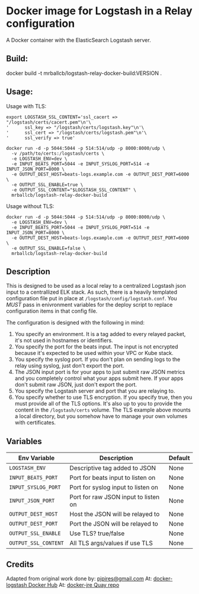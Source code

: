 # Docker image for Logstash in a Relay configuration
A Docker container with the ElasticSearch Logstash server.

## Build:

docker build -t mrballcb/logstash-relay-docker-build:VERSION .

## Usage:

Usage with TLS:

```
export LOGSTASH_SSL_CONTENT='ssl_cacert => "/logstash/certs/cacert.pem"\n'\
'      ssl_key => "/logstash/certs/logstash.key"\n'\
'      ssl_cert => "/logstash/certs/logstash.pem"\n'\
'      ssl_verify => true'

docker run -d -p 5044:5044 -p 514:514/udp -p 8000:8000/udp \
  -v /path/to/certs:/logstash/certs \
  -e LOGSTASH_ENV=dev \
  -e INPUT_BEATS_PORT=5044 -e INPUT_SYSLOG_PORT=514 -e INPUT_JSON_PORT=8000 \
  -e OUTPUT_DEST_HOST=beats-logs.example.com -e OUTPUT_DEST_PORT=6000 \
  -e OUTPUT_SSL_ENABLE=true \
  -e OUTPUT_SSL_CONTENT="$LOGSTASH_SSL_CONTENT" \
  mrballcb/logstash-relay-docker-build
```

Usage without TLS:

```
docker run -d -p 5044:5044 -p 514:514/udp -p 8000:8000/udp \
  -e LOGSTASH_ENV=dev \
  -e INPUT_BEATS_PORT=5044 -e INPUT_SYSLOG_PORT=514 -e INPUT_JSON_PORT=8000 \
  -e OUTPUT_DEST_HOST=beats-logs.example.com -e OUTPUT_DEST_PORT=6000 \
  -e OUTPUT_SSL_ENABLE=false \
  mrballcb/logstash-relay-docker-build
```

## Description

This is designed to be used as a local relay to a centralized Logstash json
input to a centrallized ELK stack.  As such, there is a heavily templated
configuration file put in place at `/logstash/config/logstash.conf`.
You *MUST* pass in enivronment variables for the deploy script to replace
configuration items in that config file.

The configuration is designed with the following in mind:

1. You specify an environment.  It is a tag added to every relayed packet, it's not used
in hostnames or identifiers.
1. You specify the port for the beats input.  The input is not encrypted because it's
expected to be used within your VPC or Kube stack.
1. You specify the syslog port.  If you don't plan on sending logs to the relay using
syslog, just don't export the port.
1. The JSON input port is for your apps to just submit raw JSON metrics and you completely
control what your apps submit here.  If your apps don't submit raw JSON, just don't export
the port. 
1. You specify the Logstash server and port that you are relaying to.
1. You specify whether to use TLS encryption.  If you specify true, then you must provide
all of the TLS options.  It's also up to you to provide the content in the `/logstash/certs`
volume.  The TLS example above mounts a local directory, but you somehow have to manage
your own volumes with certificates.

## Variables

| Env Variable               | Description                             | Default              |
| -------------------------- | --------------------------------------- | -------------------- |
| `LOGSTASH_ENV`             | Descriptive tag added to JSON           | None                 |
| `INPUT_BEATS_PORT`         | Port for beats input to listen on       | None                 |
| `INPUT_SYSLOG_PORT`        | Port for syslog input to listen on      | None                 |
| `INPUT_JSON_PORT`          | Port for raw JSON input to listen on    | None                 |
| `OUTPUT_DEST_HOST`         | Host the JSON will be relayed to        | None                 |
| `OUTPUT_DEST_PORT`         | Port the JSON will be relayed to        | None                 |
| `OUTPUT_SSL_ENABLE`        | Use TLS? true/false                     | None                 |
| `OUTPUT_SSL_CONTENT`       | All TLS args/values if use TLS          | None                 |

## Credits

Adapted from original work done by:  pjpires@gmail.com
At:  [docker-logstash Docker Hub](https://hub.docker.com/r/pires/docker-logstash)
At:  [docker-jre Quay repo](https://quay.io/repository/pires/docker-jre/image/43fc561b8159b4e9f1be5300f5f057cfb0bf12cb76d971f037836473d357ab6e)
